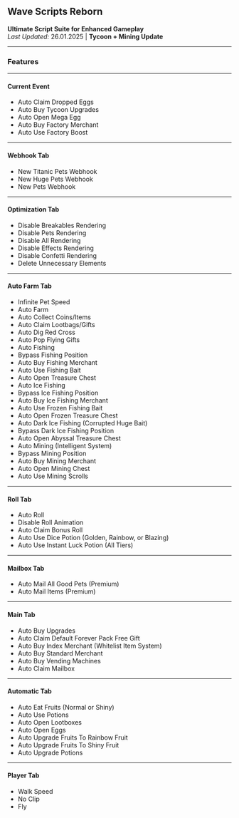 ## **Wave Scripts Reborn**  
**Ultimate Script Suite for Enhanced Gameplay**  
*Last Updated:* 26.01.2025 | **Tycoon + Mining Update**

---

### **Features**

---

#### **Current Event**
- Auto Claim Dropped Eggs  
- Auto Buy Tycoon Upgrades  
- Auto Open Mega Egg  
- Auto Buy Factory Merchant  
- Auto Use Factory Boost  

---

#### **Webhook Tab**
- New Titanic Pets Webhook  
- New Huge Pets Webhook  
- New Pets Webhook  

---

#### **Optimization Tab**
- Disable Breakables Rendering  
- Disable Pets Rendering  
- Disable All Rendering  
- Disable Effects Rendering  
- Disable Confetti Rendering  
- Delete Unnecessary Elements  

---

#### **Auto Farm Tab**
- Infinite Pet Speed  
- Auto Farm  
- Auto Collect Coins/Items  
- Auto Claim Lootbags/Gifts  
- Auto Dig Red Cross  
- Auto Pop Flying Gifts  
- Auto Fishing  
- Bypass Fishing Position  
- Auto Buy Fishing Merchant  
- Auto Use Fishing Bait  
- Auto Open Treasure Chest  
- Auto Ice Fishing  
- Bypass Ice Fishing Position  
- Auto Buy Ice Fishing Merchant  
- Auto Use Frozen Fishing Bait  
- Auto Open Frozen Treasure Chest  
- Auto Dark Ice Fishing (Corrupted Huge Bait)  
- Bypass Dark Ice Fishing Position  
- Auto Open Abyssal Treasure Chest  
- Auto Mining (Intelligent System)  
- Bypass Mining Position  
- Auto Buy Mining Merchant  
- Auto Open Mining Chest  
- Auto Use Mining Scrolls  

---

#### **Roll Tab**
- Auto Roll  
- Disable Roll Animation  
- Auto Claim Bonus Roll  
- Auto Use Dice Potion (Golden, Rainbow, or Blazing)  
- Auto Use Instant Luck Potion (All Tiers)  

---

#### **Mailbox Tab**
- Auto Mail All Good Pets (Premium)  
- Auto Mail Items (Premium)  

---

#### **Main Tab**
- Auto Buy Upgrades  
- Auto Claim Default Forever Pack Free Gift  
- Auto Buy Index Merchant (Whitelist Item System)  
- Auto Buy Standard Merchant  
- Auto Buy Vending Machines  
- Auto Claim Mailbox  

---

#### **Automatic Tab**
- Auto Eat Fruits (Normal or Shiny)  
- Auto Use Potions  
- Auto Open Lootboxes  
- Auto Open Eggs  
- Auto Upgrade Fruits To Rainbow Fruit  
- Auto Upgrade Fruits To Shiny Fruit  
- Auto Upgrade Potions  

---

#### **Player Tab**
- Walk Speed  
- No Clip  
- Fly  
